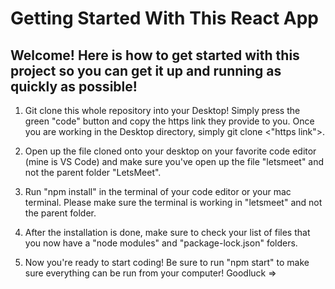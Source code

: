 # Getting Started With This React App

## Welcome! Here is how to get started with this project so you can get it up and running as quickly as possible!

1. Git clone this whole repository into your Desktop! Simply press the green "code" button and copy the https link they provide to you. Once you are working in the Desktop directory, simply git clone <"https link">.

2. Open up the file cloned onto your desktop on your favorite code editor (mine is VS Code) and make sure you've open up the file "letsmeet" and not the parent folder "LetsMeet".

3. Run "npm install" in the terminal of your code editor or your mac terminal. Please make sure the terminal is working in "letsmeet" and not the parent folder.

4. After the installation is done, make sure to check your list of files that you now have a "node modules" and "package-lock.json" folders.

5. Now you're ready to start coding! Be sure to run "npm start" to make sure everything can be run from your computer! Goodluck =>
